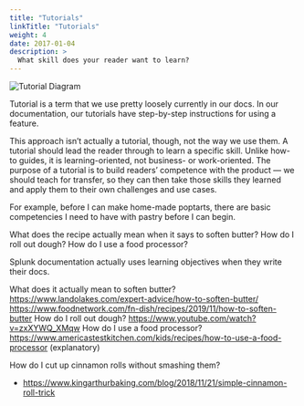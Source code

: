 ```yaml
---
title: "Tutorials"
linkTitle: "Tutorials"
weight: 4
date: 2017-01-04
description: >
  What skill does your reader want to learn?
---
```


![Tutorial Diagram](/tutorial.png 'Tutorial Diagram')

Tutorial is a term that we use pretty loosely currently in our docs. In our documentation, our tutorials have step-by-step instructions for using a feature.

This approach isn’t actually a tutorial, though, not the way we use them. A tutorial should lead the reader through to learn a specific skill. Unlike how-to guides, it is learning-oriented, not business- or work-oriented. The purpose of a tutorial is to build readers’ competence with the product — we should teach for transfer, so they can then take those skills they learned and apply them to their own challenges and use cases.

For example, before I can make home-made poptarts, there are basic competencies I need to have with pastry before I can begin.

What does the recipe actually mean when it says to soften butter?
How do I roll out dough?
How do I use a food processor?

Splunk documentation actually uses learning objectives when they write their docs.


What does it actually mean to soften butter?
https://www.landolakes.com/expert-advice/how-to-soften-butter/
https://www.foodnetwork.com/fn-dish/recipes/2019/11/how-to-soften-butter
How do I roll out dough?
​​https://www.youtube.com/watch?v=zxXYWQ_XMqw
How do I use a food processor?
https://www.americastestkitchen.com/kids/recipes/how-to-use-a-food-processor (explanatory)

How do I cut up cinnamon rolls without smashing them?
- https://www.kingarthurbaking.com/blog/2018/11/21/simple-cinnamon-roll-trick


